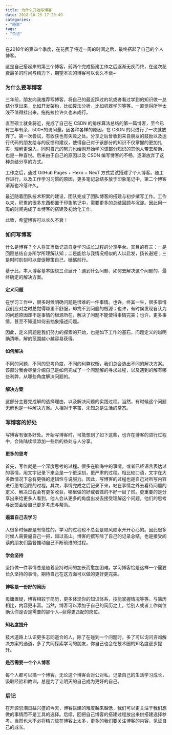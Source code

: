 ```yaml
---
title: 为什么开始写博客
date: 2018-10-25 17:20:49
categories: 
- "随笔"
tags: 
- "杂记"
---
```


在2018年的第四个季度，在花费了将近一周的时间之后，最终搭起了自己的个人博客。

这是自己搭起来的第三个博客，前两个完成搭建工作之后逐渐无疾而终，在这次花费最多的时间与精力下，期望本次的博客可以长久不衰~

<!--more-->

### 为什么要写博客 ###

三年前，朋友向我推荐写博客，将自己的最近踩过的坑或者看过学到的知识做一总结分享出来，比如开发架构，比如算法分析，比如机器学习等等。一直觉得所学太浅不值得挂出来，拖拖拉拉许久也未成行。

直至硕士就业将近，完成了自己在 CSDN 的排序算法总结的第一篇博客，至今已有三年有余，500+的访问量。因各种各样的原因，在 CSDN 的只进行了一次就放弃了。第一次尝试，有收获也有失败之处。分享之后曾收到来自朋友的鼓励以及运行代码的朋友给与的反馈和建议，使得自己对于该部分的知识不仅掌握的更加扎实，理解更深入，同时自己的努力也给刚开始学习该部分知识的其他人带去帮助，也是一种喜悦。后来由于自己的原因以及 CSDN 编写博客的不畅，逐渐放弃了这种总结分享的方式。

工作之后，通过 GitHub Pages + Hexo + NexT 方式尝试搭建了个人博客。随工作进行，以及工作学习习惯的原因，更多笔记总结多放于印象笔记中，第二个博客渐渐也冷落许久。

最近随着团队技术积累的建设，团队完成了团队博客的搭建与初步撰写工作。工作以来，积累的很多东西都置于印象笔记中，需要更多的总结回顾与沉淀。因此用一周的时间完成了本博客的搭建及初始化工作。

此致，希望博客可以长久不衰！



### 如何写博客 ###

什么是博客？个人将其当做记录自身学习成长过程的分享平台。其目的有三：一是回顾总结自身所学所理解认知；二是能给与我情况相似的人以启发，扬长避短；三是时时刻刻可以督促鞭策自己，砥砺前行。

基于此，本人博客基本围绕三点展开：遇到什么问题、如何去解决这个问题的、最终确定的解决方案。

#### 定义问题 ####

在学习工作中，很多时候明确问题是很难的一件事情。也许，终其一生，很多事情我们应对之时总觉得哪里不舒服，却找不到问题的根源；也许，有时候发现自认为的问题原因却不是事情的根源所在，解决了问题不能使得事情完美；也许，更多事情，甚至不知道如何去抽象描述问题。

因此，定义问题是我们努力的探索的开始，也是如下工作的基石，问题定义的越明确清晰，解的范围越小越容易获得。

#### 如何解决 ####

不同的问题，不同的思考角度，不同的利弊权衡，我们总会选出不同的解决方案。该部分我会尽量介绍自己是如何完成了一个问题解的寻求过程，以及遇到的解有哪些利弊，从哪些角度解决问题的。

#### 解决方案 ####

这部分主要完成解的选择理由，以及解决问题的实践过程。当然，有时候这个问题无解也是一种解决方案。人相对于宇宙，未知总是生活的常态。



### 写博客的好处 ###

写博客有很多好处。开始写博客时，可能想到了如下这些，也许在博客的进行过程中，会陆陆续续添加一些新的益处与人分享。

#### 更多的思考 ####

首先，写作就是一个深度思考的过程。很多在脑海中的事情，或者已经语言表达过的事情，用文字记录下来会是一个更深刻，更严肃的过程。相比较口语，文字在大多数情况下总有更强的逻辑性与说服力。因此，写博客的过程也是自己对所写内容进行思考回顾的过程。其次，事情完成之后记录下来，站在事情之外去看待问题的定义、解决过程会有更多收获，哪里做的好或者做的不好一目了然。更重要的是分享出来给更多人看到，他人会从更多的角度出发去接受理解这个问题，他们的思考与反馈会给自己更多考虑与帮助。

#### 逼着自己去学习 ####

人很多时候都是有惰性的，学习的过程也不总会是顺风顺水开开心心的。因此很多时候人需要逼自己一把，越过高山。博客的撰写除了自己的记录总结，也是接受阅读的朋友们监督推动自己不断前进的过程。

#### 学会坚持 ####

坚持做一件事情总是随着坚持时间的加长而愈加困难。学习博客恰是这样一个需要长久坚持的事情，期待自己在这方面可以做的更好更完美。

#### 博客是一份好的简历 ####

毋庸置疑，博客相较于简历，更多体现你的知识体系，技能掌握情况等等。与简历相比，内容更丰富。当然，博客可以添加于自己的简历之上，给别人或者工作岗位确认你是否是需要的那个人~获得更匹配的岗位。

#### 知名度提升 ####

技术道路上认识更多志同道合的人，除了在碰到一个问题时，多了可以询问咨询解决方案的通道，多了共同探索学习的朋友，你自己也会在技术圈的知名度逐步提升。

#### 是否需要一个个人博客 ####

每个人都可以搞一个博客，无论这个博客会对公对私。记录自己的生活学习成长，吸取经验和教训，总是为了让明天的自己成为更好的自己。

### 后记 ###

在开源思潮日益兴盛的今天，博客搭建的难度越来越低，我们可以更关注于我们想做的事情而不是工具的选择。后续，回把自己博客的搭建过程放出来供搭建选择参考。当然也大不必将精力放在博客上太多，更多的我们要关注博客的内容，见证自己的成长。
